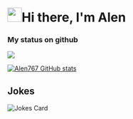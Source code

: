 # <img src="https://github.com/blackcater/blackcater/raw/main/images/Hi.gif" height="32"/>Hi there, I'm Alen</h1> 
### My status on github


![](https://komarev.com/ghpvc/?username=Alen767&style=flat-square&color=orange)

[![Alen767 GitHub stats](https://github-readme-stats.vercel.app/api?username=Alen767)](https://github.com/anuraghazra/github-readme-stats)
<!--
**Alen767/Alen767** is a ✨ _special_ ✨ repository because its `README.md` (this file) appears on your GitHub profile.

Here are some ideas to get you started:

- 🔭 I’m currently working on ...
- 🌱 I’m currently learning ...
- 👯 I’m looking to collaborate on ...
- 🤔 I’m looking for help with ...
- 💬 Ask me about ...
- 📫 How to reach me: ...
- 😄 Pronouns: ...
- ⚡ Fun fact: ...
-->
## Jokes 
<img src="https://camo.githubusercontent.com/e3df64a331dd87515c1ab1ceced4494065f0edca285eb596024b194137db61e0/68747470733a2f2f726561646d652d6a6f6b65732e76657263656c2e6170702f6170693f7468656d653d677261797768697465" alt="Jokes Card" />

